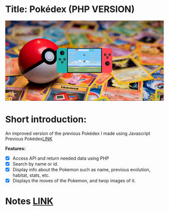 # Title: Pokédex (PHP VERSION)
![](img/website-preview.png)

# Short introduction:
An improved version of the previous Pokédex I made using Javascript 
Previous Pokédex[LINK](https://antoniobaciu.github.io/Pokedex/)

__Features:__
- [x] Access API and return needed data using PHP
- [x] Search by name or id. 
- [x] Display info about the Pokemon such as name, previous evolution, habitat, stats, etc.
- [x] Displays the moves of the Pokemon, and twop images of it.

# Notes [LINK](https://www.notion.so/Pokedex-using-PHP-1bb3d17f88e840da90a719966730373c)
